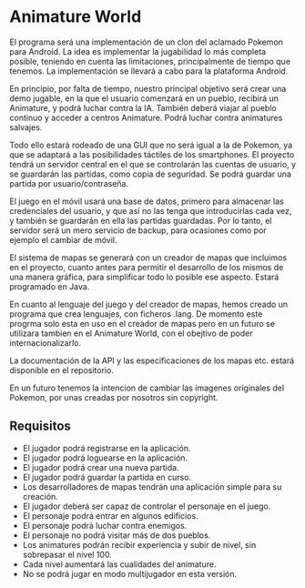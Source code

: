 # Animature World #

El programa será una implementación de un clon del aclamado Pokemon para Android. La idea es implementar la jugabilidad lo más completa posible, teniendo en cuenta las limitaciones, principalmente de tiempo que tenemos. La implementación se llevará a cabo para la plataforma Android.

En principio, por falta de tiempo, nuestro principal objetivo será crear una demo jugable, en la que el usuario comenzará en un pueblo, recibirá un Animature, y podrá luchar contra la IA. También deberá viajar al pueblo continuo y acceder a centros Animature. Podrá luchar contra animatures salvajes.

Todo ello estará rodeado de una GUI que no será igual a la de Pokemon, ya que se adaptará a las posibilidades táctiles de los smartphones. El proyecto tendrá un servidor central en el que se controlarán las cuentas de usuario, y se guardarán las partidas, como copia de seguridad. Se podrá guardar una partida por usuario/contraseña.

El juego en el móvil usará una base de datos, primero para almacenar las credenciales del usuario, y que así no las tenga que introducirlas cada vez, y también se guardarán en ella las partidas guardadas. Por lo tanto, el servidor será un mero servicio de backup, para ocasiones como por ejemplo el cambiar de móvil.

El sistema de mapas se generará con un creador de mapas que incluimos en el proyecto, cuanto antes para permitir el desarrollo de los mismos de una manera gráfica, para simplificar todo lo posible ese aspecto. Estará programado en Java.

En cuanto al lenguaje del juego y del creador de mapas, hemos creado un programa que crea lenguajes, con ficheros .lang. De momento este progrma solo esta en uso en el creador de mapas pero en un futuro se utilizara tambien en el Animature World, con el obejtivo de poder internacionalizarlo.

La documentación de la API y las especificaciones de los mapas etc. estará disponible en el repositorio.

En un futuro tenemos la intencion de cambiar las imagenes originales del Pokemon, por unas creadas por nosotros sin copyright.

## Requisitos ##

* El jugador podrá registrarse en la aplicación.
* El jugador podrá loguearse en la aplicación.
* El jugador podrá crear una nueva partida.
* El jugador podrá guardar la partida en curso.
* Los desarrolladores de mapas tendrán una aplicación simple para su creación.
* El jugador deberá ser capaz de controlar el personaje en el juego.
* El personaje podrá entrar en algunos edificios.
* El personaje podrá luchar contra enemigos.
* El personaje no podrá visitar más de dos pueblos.
* Los animatures podrán recibir experiencia y subir de nivel, sin sobrepasar el nivel 100.
* Cada nivel aumentará las cualidades del animature.
* No se podrá jugar en modo multijugador en esta versión.